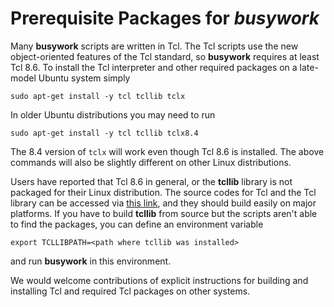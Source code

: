 # Prerequisite Packages for *busywork*

Many **busywork** scripts are written in Tcl. The Tcl scripts use the new
object-oriented features of the Tcl standard, so **busywork** requires at
least Tcl 8.6. To install the Tcl interpreter and other required packages on a
late-model Ubuntu system simply
  
    sudo apt-get install -y tcl tcllib tclx

In older Ubuntu distributions you may need to run

    sudo apt-get install -y tcl tcllib tclx8.4
	
The 8.4 version of `tclx` will work even though Tcl 8.6 is installed. The
above commands will also be slightly different on other Linux distributions.

Users have reported that Tcl 8.6 in general, or the **tcllib** library is not
packaged for their Linux distribution.  The source codes for Tcl and the Tcl
library can be accessed via [this link](http://core.tcl.tk), and they should
build easily on major platforms. If you have to build **tcllib** from source
but the scripts aren't able to find the packages, you can define an
environment variable

	export TCLLIBPATH=<path where tcllib was installed>

and run **busywork** in this environment.

We would welcome contributions of explicit instructions for building and
installing Tcl and required Tcl packages on other systems.
